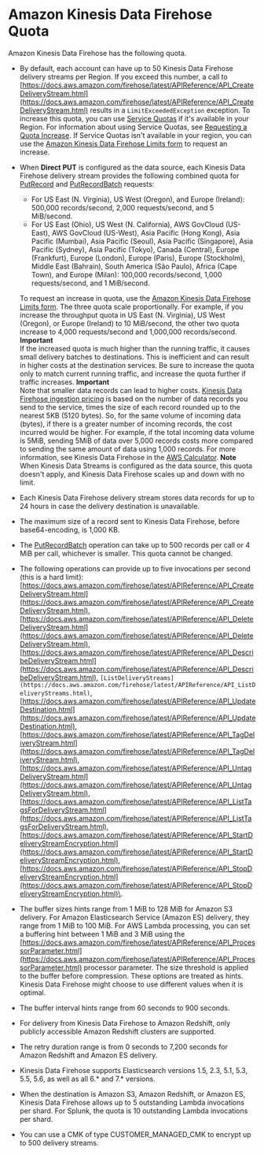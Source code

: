 # Amazon Kinesis Data Firehose Quota<a name="limits"></a>

Amazon Kinesis Data Firehose has the following quota\. 
+ By default, each account can have up to 50 Kinesis Data Firehose delivery streams per Region\. If you exceed this number, a call to [https://docs.aws.amazon.com/firehose/latest/APIReference/API_CreateDeliveryStream.html](https://docs.aws.amazon.com/firehose/latest/APIReference/API_CreateDeliveryStream.html) results in a `LimitExceededException` exception\. To increase this quota, you can use [Service Quotas](https://console.aws.amazon.com/servicequotas/) if it's available in your Region\. For information about using Service Quotas, see [Requesting a Quota Increase](https://docs.aws.amazon.com/servicequotas/latest/userguide/request-increase.html)\. If Service Quotas isn't available in your region, you can use the [Amazon Kinesis Data Firehose Limits form](https://console.aws.amazon.com/support/home#/case/create?issueType=service-limit-increase&limitType=service-code-kinesis-firehose) to request an increase\.
+ When **Direct PUT** is configured as the data source, each Kinesis Data Firehose delivery stream provides the following combined quota for [PutRecord](https://docs.aws.amazon.com/firehose/latest/APIReference/API_PutRecord.html) and [PutRecordBatch](https://docs.aws.amazon.com/firehose/latest/APIReference/API_PutRecordBatch.html) requests:
  + For US East \(N\. Virginia\), US West \(Oregon\), and Europe \(Ireland\): 500,000 records/second, 2,000 requests/second, and 5 MiB/second\.
  + For US East \(Ohio\), US West \(N\. California\), AWS GovCloud \(US\-East\), AWS GovCloud \(US\-West\), Asia Pacific \(Hong Kong\), Asia Pacific \(Mumbai\), Asia Pacific \(Seoul\), Asia Pacific \(Singapore\), Asia Pacific \(Sydney\), Asia Pacific \(Tokyo\), Canada \(Central\), Europe \(Frankfurt\), Europe \(London\), Europe \(Paris\), Europe \(Stockholm\), Middle East \(Bahrain\), South America \(São Paulo\), Africa \(Cape Town\), and Europe \(Milan\): 100,000 records/second, 1,000 requests/second, and 1 MiB/second\. 

  To request an increase in quota, use the [Amazon Kinesis Data Firehose Limits form](https://console.aws.amazon.com/support/home#/case/create?issueType=service-limit-increase&limitType=service-code-kinesis-firehose)\. The three quota scale proportionally\. For example, if you increase the throughput quota in US East \(N\. Virginia\), US West \(Oregon\), or Europe \(Ireland\) to 10 MiB/second, the other two quota increase to 4,000 requests/second and 1,000,000 records/second\.
**Important**  
If the increased quota is much higher than the running traffic, it causes small delivery batches to destinations\. This is inefficient and can result in higher costs at the destination services\. Be sure to increase the quota only to match current running traffic, and increase the quota further if traffic increases\.
**Important**  
Note that smaller data records can lead to higher costs\. [Kinesis Data Firehose ingestion pricing](https://aws.amazon.com/kinesis/data-firehose/pricing/) is based on the number of data records you send to the service, times the size of each record rounded up to the nearest 5KB \(5120 bytes\)\. So, for the same volume of incoming data \(bytes\), if there is a greater number of incoming records, the cost incurred would be higher\. For example, if the total incoming data volume is 5MiB, sending 5MiB of data over 5,000 records costs more compared to sending the same amount of data using 1,000 records\. For more information, see Kinesis Data Firehose in the [AWS Calculator](https://calculator.aws/#/createCalculator)\.
**Note**  
When Kinesis Data Streams is configured as the data source, this quota doesn't apply, and Kinesis Data Firehose scales up and down with no limit\. 
+ Each Kinesis Data Firehose delivery stream stores data records for up to 24 hours in case the delivery destination is unavailable\.
+ The maximum size of a record sent to Kinesis Data Firehose, before base64\-encoding, is 1,000 KB\.
+ The [PutRecordBatch](https://docs.aws.amazon.com/firehose/latest/APIReference/API_PutRecordBatch.html) operation can take up to 500 records per call or 4 MiB per call, whichever is smaller\. This quota cannot be changed\.
+ The following operations can provide up to five invocations per second \(this is a hard limit\): [https://docs.aws.amazon.com/firehose/latest/APIReference/API_CreateDeliveryStream.html](https://docs.aws.amazon.com/firehose/latest/APIReference/API_CreateDeliveryStream.html), [https://docs.aws.amazon.com/firehose/latest/APIReference/API_DeleteDeliveryStream.html](https://docs.aws.amazon.com/firehose/latest/APIReference/API_DeleteDeliveryStream.html), [https://docs.aws.amazon.com/firehose/latest/APIReference/API_DescribeDeliveryStream.html](https://docs.aws.amazon.com/firehose/latest/APIReference/API_DescribeDeliveryStream.html), `[ListDeliveryStreams](https://docs.aws.amazon.com/firehose/latest/APIReference/API_ListDeliveryStreams.html)`, [https://docs.aws.amazon.com/firehose/latest/APIReference/API_UpdateDestination.html](https://docs.aws.amazon.com/firehose/latest/APIReference/API_UpdateDestination.html), [https://docs.aws.amazon.com/firehose/latest/APIReference/API_TagDeliveryStream.html](https://docs.aws.amazon.com/firehose/latest/APIReference/API_TagDeliveryStream.html), [https://docs.aws.amazon.com/firehose/latest/APIReference/API_UntagDeliveryStream.html](https://docs.aws.amazon.com/firehose/latest/APIReference/API_UntagDeliveryStream.html), [https://docs.aws.amazon.com/firehose/latest/APIReference/API_ListTagsForDeliveryStream.html](https://docs.aws.amazon.com/firehose/latest/APIReference/API_ListTagsForDeliveryStream.html), [https://docs.aws.amazon.com/firehose/latest/APIReference/API_StartDeliveryStreamEncryption.html](https://docs.aws.amazon.com/firehose/latest/APIReference/API_StartDeliveryStreamEncryption.html), [https://docs.aws.amazon.com/firehose/latest/APIReference/API_StopDeliveryStreamEncryption.html](https://docs.aws.amazon.com/firehose/latest/APIReference/API_StopDeliveryStreamEncryption.html)\. 
+ The buffer sizes hints range from 1 MiB to 128 MiB for Amazon S3 delivery\. For Amazon Elasticsearch Service \(Amazon ES\) delivery, they range from 1 MiB to 100 MiB\. For AWS Lambda processing, you can set a buffering hint between 1 MiB and 3 MiB using the [https://docs.aws.amazon.com/firehose/latest/APIReference/API_ProcessorParameter.html](https://docs.aws.amazon.com/firehose/latest/APIReference/API_ProcessorParameter.html) processor parameter\. The size threshold is applied to the buffer before compression\. These options are treated as hints\. Kinesis Data Firehose might choose to use different values when it is optimal\. 
+ The buffer interval hints range from 60 seconds to 900 seconds\.
+ For delivery from Kinesis Data Firehose to Amazon Redshift, only publicly accessible Amazon Redshift clusters are supported\.
+ The retry duration range is from 0 seconds to 7,200 seconds for Amazon Redshift and Amazon ES delivery\.
+ Kinesis Data Firehose supports Elasticsearch versions 1\.5, 2\.3, 5\.1, 5\.3, 5\.5, 5\.6, as well as all 6\.\* and 7\.\* versions\.
+ When the destination is Amazon S3, Amazon Redshift, or Amazon ES, Kinesis Data Firehose allows up to 5 outstanding Lambda invocations per shard\. For Splunk, the quota is 10 outstanding Lambda invocations per shard\. 
+ You can use a CMK of type CUSTOMER\_MANAGED\_CMK to encrypt up to 500 delivery streams\.
